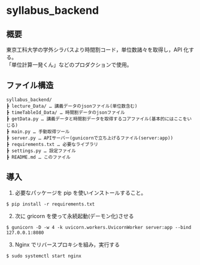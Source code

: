 # syllabus_backend

## 概要

東京工科大学の学外シラバスより時間割コード，単位数諸々を取得し，API 化する。  
「単位計算一発くん」などのプロダクションで使用。

## ファイル構造

```
syllabus_backend/
┣ lecture_Data/ … 講義データのjsonファイル(単位数含む)
┣ timeTableId_Data/ … 時間割データのjsonファイル
┣ getData.py … 講義データと時間割データを取得するコアファイル(基本的にはここをいじる)
┣ main.py … 手動取得ツール
┣ server.py … APIサーバー(gunicornで立ち上げるファイル(server:app))
┣ requirements.txt … 必要なライブラリ
┣ settings.py … 設定ファイル
┣ README.md … このファイル
```

## 導入

1. 必要なパッケージを pip を使いインストールすること。

```
$ pip install -r requirements.txt
```

2. 次に gricorn を使って永続起動(デーモン化)させる

```
$ gunicorn -D -w 4 -k uvicorn.workers.UvicornWorker server:app --bind 127.0.0.1:8080
```

3. Nginx でリバースプロキシを組み，実行する

```
$ sudo systemctl start nginx
```
